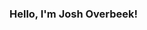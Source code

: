 ### Hello, I'm Josh Overbeek!

<!--
**JooshO/JooshO** is a ✨ _special_ ✨ repository because its `README.md` (this file) appears on your GitHub profile.

- 🔭 I’m currently working on a JavaFX project for represnting relations and finding closures using a matrices
- 💬 Ask me about FRC Java programming, something I've spent a lot of time looking at
- 😄 Pronouns: He / Him / His
-->
